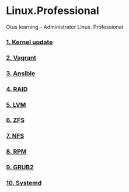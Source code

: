 # Linux.Professional
Otus learning - Administrator Linux. Professional
### [1. Kernel update](hw1_kernel%20update/README.md)
### [2. Vagrant](hw2_Vagrant/README.md)
### [3. Ansible](hw3_Ansible/README.md)
### [4. RAID](hw4_Raid/README.md)
### [5. LVM](hw5_LVM/README.md)
### [6. ZFS](hw6_ZFS/README.md)
### [7. NFS](hw7_NFS/README.md)
### [8. RPM](hw8_RPM/README.md)
### [9. GRUB2](hw9_GRUB2/README.md)
### [10. Systemd](hw10_Systemd/README.md)